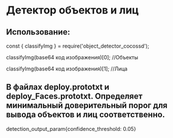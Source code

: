 # Детектор объектов и лиц
## Использование:
const { classifyImg } = require('object_detector_cocossd');

classifyImg(base64 код изображения)[0]; //Объекты

classifyImg(base64 код изображения)[1]; //Лица

## В файлах deploy.prototxt и deploy_Faces.prototxt. Определяет минимальный доверительный порог для вывода объектов и лиц соответственно.
detection_output_param{confidence_threshold: 0.05}
